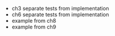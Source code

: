 - ch3 separate tests from implementation
- ch6 separate tests from implementation
- example from ch8
- example from ch9
